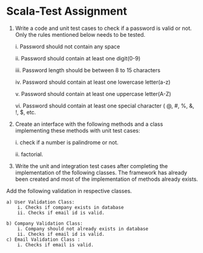 # Scala-Test Assignment
1. Write a code and unit test cases to check if a password is valid or not. Only the rules mentioned below needs to be tested.

      i. Password should not contain any space
      
      ii. Password should contain at least one digit(0-9)
      
      iii. Password length should be between 8 to 15 characters
      
      iv. Password should contain at least one lowercase letter(a-z)
      
      v. Password should contain at least one uppercase letter(A-Z)
      
      vi. Password should contain at least one special character ( @, #, %, &, !, $, etc.

2. Create an interface with the following methods and a class implementing these methods with unit test cases:

    i. check if a number is palindrome or not.
    
    ii. factorial.

3. Write the unit and integration test cases after completing the implementation of the following classes. The framework has already been created and most of the 
implementation of methods already exists.

Add the following validation in respective classes.
   
    a) User Validation Class: 
        i. Checks if company exists in database
        ii. Checks if email id is valid.

    b) Company Validation Class: 
        i. Company should not already exists in database
        ii. Checks if email id is valid.
    c) Email Validation Class :
        i. Checks if email is valid.
       
